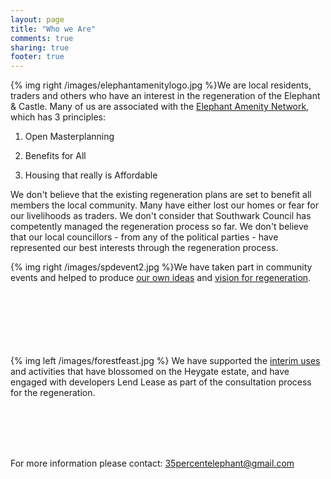 ```yaml
---
layout: page
title: "Who we Are"
comments: true
sharing: true
footer: true
---
```


{% img right /images/elephantamenitylogo.jpg %}We are local residents, traders and others who have an interest in the regeneration of the Elephant & Castle. Many of us are associated with the [Elephant Amenity Network](http://elephantamenity.wordpress.com), which has 3 principles:

1. Open Masterplanning

2. Benefits for All

3. Housing that really is Affordable

We don't believe that the existing regeneration plans are set to benefit all members the local community. Many have either lost our homes or fear for our livelihoods as traders. We don't consider that Southwark Council has competently managed the regeneration process so far. We don't believe that our local councillors - from any of the political parties - have represented our best interests through the regeneration process. 

{% img right /images/spdevent2.jpg %}We have taken part in community events and helped to produce [our own ideas](http://elephantamenity.wordpress.com/2012/02/29/is-the-elephant-your-neighbourhood-summary-report/) and [vision for regeneration](http://elephantamenity.wordpress.com/2011/06/24/visioning-workshop-report/).
</br></br></br></br></br></br></br>

{% img left /images/forestfeast.jpg %} We have supported the [interim uses](http://elephantamenity.files.wordpress.com/2011/12/ean-interim-use-presentation-241111-web.pdf) and activities that have blossomed on the Heygate estate, and have engaged with developers Lend Lease as part of the consultation process for the regeneration.

</br></br></br></br>

For more information please contact: <a href="mailto:35percentelephant@gmail.com">35percentelephant@gmail.com</a>
